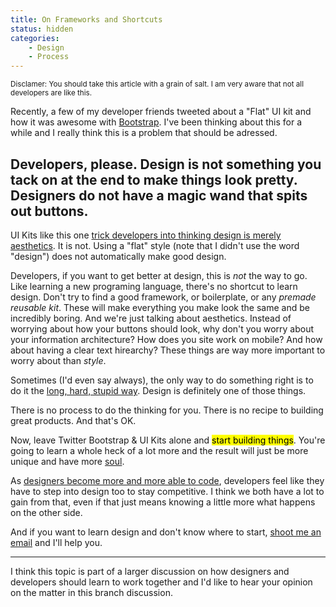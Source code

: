 ```yaml
---
title: On Frameworks and Shortcuts
status: hidden
categories:
	- Design
	- Process
---
```


<small><span>Disclamer:</span> You should take this article with a grain of salt. I am very aware that not all developers are like this.</small>

Recently, a few of my developer friends tweeted about a "Flat" UI kit and how it was awesome with [Bootstrap][Bootstrap]. I've been thinking about this for a while and I really think this is a problem that should be adressed.

## Developers, please. Design is not something you tack on at the end to make things look pretty. Designers do not have a magic wand that spits out buttons.

UI Kits like this one [trick developers into thinking design is merely aesthetics][Design is not veneer]. It is not. Using a "flat" style (note that I didn't use the word "design") does not automatically make good design.


Developers, if you want to get better at design, this is *not* the way to go. Like learning a new programing language, there's no shortcut to learn design. Don't try to find a good framework, or boilerplate, or any *premade reusable kit*. These will make everything you make look the same and be incredibly boring. And we're just talking about aesthetics. Instead of worrying about how your buttons should look, why don't you worry about your information architecture? How does you site work on mobile? And how about having a clear text hirearchy? These things are way more important to worry about than *style*.

<!--more-->

Sometimes (I'd even say always), the only way to do something right is to do it the [long, hard, stupid way][Video Frank Chimero]. Design is definitely one of those things.

There is no process to do the thinking for you. There is no recipe to building great products. And that's OK.

Now, leave Twitter Bootstrap & UI Kits alone and <mark>start building things</mark>. You're going to learn a whole heck of a lot more and the result will just be more unique and have more [soul][Noah's Branch discussion].

As [designers become more and more able to code][David's post on Medium], developers feel like they have to step into design too to stay competitive. I think we both have a lot to gain from that, even if that just means knowing a little more what happens on the other side.

And if you want to learn design and don't know where to start, [shoot me an email](mailto:kevin@kevinclark.ca) and I'll help you.

---

I think this topic is part of a larger discussion on how designers and developers should learn to work together and I'd like to hear your opinion on the matter in this branch discussion.

[Bootstrap]: http://twitter.github.com/bootstrap/

[Video Frank Chimero]: http://dolectures.com/lectures/do-things-the-long-hard-stupid-way/

[Noah's Branch discussion]: http://branch.com/b/boxes-and-grids-oh-my

[David's post on Medium]: https://medium.com/design-startups/6c423fc5ccef

[Design is not veneer]: http://aralbalkan.com/notes/design-is-not-veneer/



